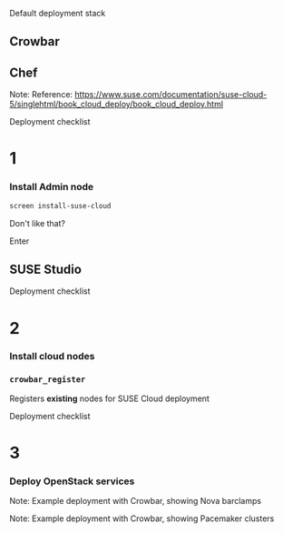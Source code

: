 <!-- .slide: data-background-image="images/suse-logo.svg" data-background-size="contain" -->


Default deployment stack
## Crowbar
## Chef
Note: Reference: https://www.suse.com/documentation/suse-cloud-5/singlehtml/book_cloud_deploy/book_cloud_deploy.html


Deployment checklist
# 1
### Install Admin node


<!-- .slide: data-background-image="https://www.suse.com/documentation/suse-cloud-5/book_cloud_deploy/graphics/yast_crowbar_user.png" data-background-size="contain" -->


<!-- .slide: data-background-image="https://www.suse.com/documentation/suse-cloud-5/book_cloud_deploy/graphics/yast_crowbar_repos.png" data-background-size="contain" -->


```sh
screen install-suse-cloud
```


<!-- .slide: data-background-image="https://www.suse.com/documentation/suse-cloud-5/book_cloud_deploy/graphics/depl_node_dashboard_initial.png" data-background-size="contain" -->


Don't like that?


Enter
## SUSE Studio


<!-- .slide: data-background-iframe="https://susestudio.com/a/Mrr6vv/suse-openstack-cloud-4-admin--2" data-background-size="contain" -->


Deployment checklist
# 2
### Install cloud nodes


<!-- .slide: data-background-image="https://www.suse.com/documentation/suse-cloud-5/book_cloud_deploy/graphics/depl_node_dashboard_initial_nodes.png" data-background-size="contain" -->


<!-- .slide: data-background-image="https://www.suse.com/documentation/suse-cloud-5/book_cloud_deploy/graphics/depl_node_dashboard_groups_initial.png" data-background-size="contain" -->


<!-- .slide: data-background-image="https://www.suse.com/documentation/suse-cloud-5/book_cloud_deploy/graphics/depl_node_edit.png" data-background-size="contain" -->


<!-- .slide: data-background-image="https://www.suse.com/documentation/suse-cloud-5/book_cloud_deploy/graphics/depl_node_bulk_edit_allocate.png" data-background-size="contain" -->


<!-- .slide: data-background-image="https://www.suse.com/documentation/suse-cloud-5/book_cloud_deploy/graphics/depl_node_dashboard_groups_installed.png" data-background-size="contain" -->


### `crowbar_register`
Registers **existing** nodes for SUSE Cloud deployment


Deployment checklist
# 3
### Deploy OpenStack services


<!-- .slide: data-background-image="https://www.suse.com/documentation/suse-cloud-5/book_cloud_deploy/graphics/depl_barclamp_nova_node_deployment.png" data-background-size="contain" -->
Note: Example deployment with Crowbar, showing Nova barclamps


<!-- .slide: data-background-image="https://www.suse.com/documentation/suse-cloud-5/book_cloud_deploy/graphics/depl_barclamp_pacemaker_node_deployment.png" data-background-size="contain" -->
Note: Example deployment with Crowbar, showing Pacemaker clusters
